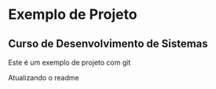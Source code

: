 # Exemplo de Projeto

## Curso de Desenvolvimento de Sistemas

Este é um exemplo de projeto com git

Atualizando o readme